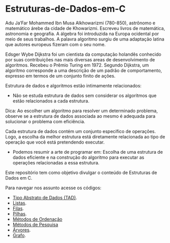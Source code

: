# Estruturas-de-Dados-em-C

Adu Ja’Far Mohammed Ibn Musa Alkhowarizmi (780-850), astrônomo e matemático árebe da cidade de Khowarizmi. Escreveu livros de matemática, astronomia e geografia. A álgebra foi introduzida na Europa ocidental por meio de seus trabalhos. A palavra algoritmo surgiu de uma adaptação latina que autores europeus fizeram com o seu nome.

Edsger Wybe Dijkstra foi um cientista da computação holandês conhecido por suas contribuições nas mais diversas areas de desenvolvimento de algoritmos. Recebeu o Prêmio Turing em 1972. Segundo Dijkstra, um algoritmo corresponde a uma descrição de um padrão de comportamento, expresso
em termos de um conjunto finito de ações.

Estrutura de dados e algoritmos estão intimamente relacionados:
- Não se estuda estrutura de dados sem considerar os algoritmos que estão relacionados a cada estrutura.

Dica: Ao escolher um algoritmo para resolver um determinado problema, observe
se a estrutura de dados associada ao mesmo é adequada para solucionar o
problema com eficiência.

Cada estrutura de dados contém um conjunto específico de operações. Logo, a
escolha da melhor estrutura está diretamente relacionada ao tipo de operação
que você está pretendendo executar.
 - Podemos resumir a arte de programar em: Escolha de uma estrutura de dados eficiente e na construção do algoritmo para executar as operações relacionadas a essa estrutura.



Este repositório tem como objetivo divulgar o conteúdo de Estruturas de Dados em C.

Para navegar nos assunto acesse os códigos:

- [Tipo Abstrato de Dados (TAD)](https://github.com/tiagofga/Estruturas-de-Dados-em-C/tree/master/TAD).
- [Listas](https://github.com/tiagofga/Estruturas-de-Dados-em-C/tree/master/Lista).
- [Filas](https://github.com/tiagofga/Estruturas-de-Dados-em-C/tree/master/Fila).
- [Pilhas](https://github.com/tiagofga/Estruturas-de-Dados-em-C/tree/master/Pilha).
- [Métodos de Ordenação](https://github.com/tiagofga/Estruturas-de-Dados-em-C/tree/master/MétodosdeOrdenação)
- [Métodos de Pesquisa](https://github.com/tiagofga/Estruturas-de-Dados-em-C/tree/master/MétodosdePesquisa)
- [Árvores](https://github.com/tiagofga/Estruturas-de-Dados-em-C/tree/master/Árvore).
- [Grafo](https://github.com/tiagofga/Estruturas-de-Dados-em-C/tree/master/Grafo).
